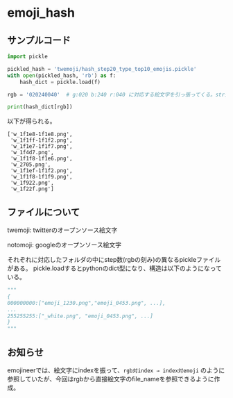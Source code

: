 # emoji_hash


## サンプルコード

```python
import pickle

pickled_hash = 'twemoji/hash_step20_type_top10_emojis.pickle'
with open(pickled_hash, 'rb') as f:
    hash_dict = pickle.load(f)

rgb = '020240040'  # g:020 b:240 r:040 に対応する絵文字を引っ張ってくる。str型。

print(hash_dict[rgb])
```

以下が得られる。
```
['w_1f1e8-1f1e8.png',
 'w_1f1ff-1f1f2.png',
 'w_1f1e7-1f1f7.png',
 'w_1f4d7.png',
 'w_1f1f8-1f1e6.png',
 'w_2705.png',
 'w_1f1ef-1f1f2.png',
 'w_1f1f8-1f1f9.png',
 'w_1f922.png',
 'w_1f22f.png']
```

## ファイルについて

twemoji: twitterのオープンソース絵文字

notomoji: googleのオープンソース絵文字

それぞれに対応したフォルダの中にstep数(rgbの刻み)の異なるpickleファイルがある。
pickle.loadするとpythonのdict型になり、構造は以下のようになっている。

```python
"""
{
000000000:["emoji_1230.png","emoji_0453.png", ...],
...
255255255:["_white.png", "emoji_0453.png", ...]
}
"""
```


## お知らせ
emojineerでは、絵文字にindexを振って、`rgb対index → index対emoji` のように参照していたが、今回はrgbから直接絵文字のfile_nameを参照できるように作成。

